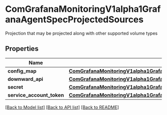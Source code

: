 # ComGrafanaMonitoringV1alpha1GrafanaAgentSpecProjectedSources

Projection that may be projected along with other supported volume types
## Properties
Name | Type | Description | Notes
------------ | ------------- | ------------- | -------------
**config_map** | [**ComGrafanaMonitoringV1alpha1GrafanaAgentSpecProjectedConfigMap**](ComGrafanaMonitoringV1alpha1GrafanaAgentSpecProjectedConfigMap.md) |  | [optional] 
**downward_api** | [**ComGrafanaMonitoringV1alpha1GrafanaAgentSpecProjectedDownwardAPI**](ComGrafanaMonitoringV1alpha1GrafanaAgentSpecProjectedDownwardAPI.md) |  | [optional] 
**secret** | [**ComGrafanaMonitoringV1alpha1GrafanaAgentSpecProjectedSecret**](ComGrafanaMonitoringV1alpha1GrafanaAgentSpecProjectedSecret.md) |  | [optional] 
**service_account_token** | [**ComGrafanaMonitoringV1alpha1GrafanaAgentSpecProjectedServiceAccountToken**](ComGrafanaMonitoringV1alpha1GrafanaAgentSpecProjectedServiceAccountToken.md) |  | [optional] 

[[Back to Model list]](../README.md#documentation-for-models) [[Back to API list]](../README.md#documentation-for-api-endpoints) [[Back to README]](../README.md)


